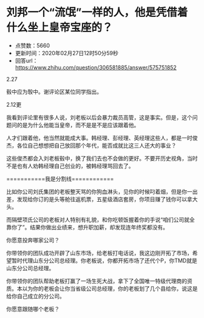 # 刘邦一个“流氓”一样的人，他是凭借着什么坐上皇帝宝座的？
- 点赞数：5660
- 更新时间：2020年02月27日12时50分59秒
- 回答url：https://www.zhihu.com/question/306581885/answer/575751852
<body>
 <p data-pid="V5pPg_fG">2.27</p>
 <p data-pid="AgfwYIRj">毂中应为彀中。谢评论区某位同学指出。</p>
 <p data-pid="V_uhScbh">2.12更</p>
 <p data-pid="OVZMjImb">我看到评论里有很多人说，刘老板以后会暴力裁员高管，这是事实。但是，这个问题问的是为什么他能当皇帝，而不是是不是应该跟着他。</p>
 <p data-pid="PuBmvbfM">人才们跟着他，他当然就能成大事。韩经理、彭经理、英经理这些人，都是一时俊杰，各位自己想想把自己放回那个年代，能否成就比这三人还大的事业？</p>
 <p data-pid="9dJw67N7">这些俊杰都会入刘老板毂中，换了我们去也不会做的更好。不要开历史视角，当时不是也有人劝韩经理自己创业的，被韩经理骂回去了。</p>
 <p data-pid="CscY1vDh">===========我是分割线============</p>
 <p data-pid="qfsmKfsq">比如你公司刘氏集团的老板整天骂的你狗血淋头，见你的时候叼着烟，但是你一出差，发现给你订的是头等舱往返机票，五星级酒店套房，你项目赚了钱你可以拿大头。</p>
 <p data-pid="5J7FyyMN">而隔壁项氏公司的老板对人特别有礼貌，和你吃顿饭握着你的手说“咱们公司就全靠你了”。结果你做出业绩来，想升职加薪，却发现连年终奖都没有。</p>
 <p data-pid="on0uhrHo">你愿意投奔哪家公司？</p>
 <p data-pid="rvRkVugz">你带领你的团队成功开辟了山东市场，给老板打电话说，我这边刚开拓了市场，希望暂时代理山东分公司总经理。你老板说，你都开拓市场了还代个P，你TMD就是山东分公司总经理。</p>
 <p data-pid="FYe7ohE6">你带领你的团队帮助老板打赢了一场生死大战，拿下了全国唯一特级代理商的资质。本以为你的老板会让你当省级公司总经理，你的老板划了几个县给你，说这是给你自己成立的分公司。</p>
 <p data-pid="1kL96PPr">你愿意跟随哪个老板？</p>
</body>